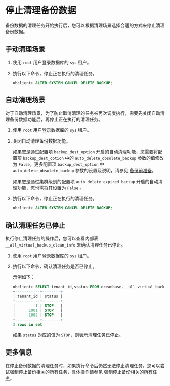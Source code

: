 停止清理备份数据 
=============================

备份数据的清理任务开始执行后，您可以根据清理场景选择合适的方式来停止清理备份数据。

手动清理场景 
---------------------------

1. 使用 `root` 用户登录数据库的 `sys` 租户。

   

2. 执行以下命令，停止正在执行的清理任务。

   ```sql
   obclient> ALTER SYSTEM CANCEL DELETE BACKUP;
   ```

   




自动清理场景 
---------------------------

对于自动清理场景，为了防止取消清理的任务被再次调度执行，需要先关闭自动清理备份数据功能后，再停止正在执行的清理任务。

1. 使用 `root` 用户登录数据库的 `sys` 租户。

   

2. 关闭自动清理备份数据功能。

   如果您是通过配置项 `backup_dest_option` 开启的自动清理功能，您需要将配置项 `backup_dest_option` 中的 `auto_delete_obsolete_backup` 参数的值修改为 `False`。更多配置项 `backup_dest_option` 中 `auto_delete_obsolete_backup` 参数的设置及说明，请参见 [备份前准备](/zh-CN/6.administrator-guide/7.high-data-availability/2.backup-and-recovery-management/3.cluster-level-data-backup/1.preparations-before-backup.md)。

   如果您是通过集群级别的配置项 `auto_delete_expired_backup` 开启的自动清理功能，您也需将其设置为 `False` 。
   

3. 执行以下命令，停止正在执行的清理任务。

   ```sql
   obclient> ALTER SYSTEM CANCEL DELETE BACKUP;
   ```

   




确认清理任务已停止 
------------------------------

执行停止清理任务的操作后，您可以查看内部表 `__all_virtual_backup_clean_info` 来确认清理任务已停止。

1. 使用 `root` 用户登录数据库的 `sys` 租户。

   

2. 执行以下命令，确认清理任务是否已停止。

   示例如下：

   ```sql
   obclient> SELECT tenant_id,status FROM oceanbase.__all_virtual_backup_clean_info;
   +-----------+--------+
   | tenant_id | status |
   +-----------+--------+
   |         1 | STOP   |
   |      1001 | STOP   |
   |      1002 | STOP   |
   +-----------+--------+
   3 rows in set
   ```

   

   如果 `status` 对应的值为 `STOP`，则表示清理任务已停止。
   




更多信息 
-------------------------

在停止备份数据的清理任务时，如果执行命令后仍然无法停止清理任务，您可以尝试强制停止备份相关的所有任务，具体操作请参见 [强制停止备份相关的所有任务](/zh-CN/6.administrator-guide/7.high-data-availability/2.backup-and-recovery-management/5.routine-maintenance/2.force-stop-all-backup-related-tasks.md)。
